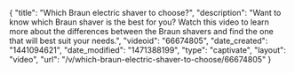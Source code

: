 {
    "title": "Which Braun electric shaver to choose?",
    "description": "Want to know which Braun shaver is the best for you? Watch this video to learn more about the differences between the Braun shavers and find the one that will best suit your needs.",
    "videoid": "66674805",
    "date_created": "1441094621",
    "date_modified": "1471388199",
    "type": "captivate",
    "layout": "video",
    "url": "\/v\/which-braun-electric-shaver-to-choose\/66674805"
}